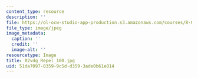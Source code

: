 ```yaml
---
content_type: resource
description: ''
file: https://ol-ocw-studio-app-production.s3.amazonaws.com/courses/8-02t-electricity-and-magnetism-spring-2005/51da709783599c5dd3593ade0b61e814_02vdg_Repel_100.jpg
file_type: image/jpeg
image_metadata:
  caption: ''
  credit: ''
  image-alt: ''
resourcetype: Image
title: 02vdg_Repel_100.jpg
uid: 51da7097-8359-9c5d-d359-3ade0b61e814
---
```

